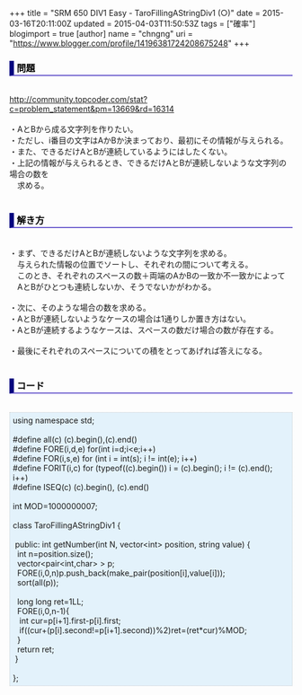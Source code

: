+++
title = "SRM 650 DIV1 Easy - TaroFillingAStringDiv1 (○)"
date = 2015-03-16T20:11:00Z
updated = 2015-04-03T11:50:53Z
tags = ["確率"]
blogimport = true 
[author]
	name = "chngng"
	uri = "https://www.blogger.com/profile/14196381724208675248"
+++

<div dir="ltr" style="text-align: left;" trbidi="on"><h3 style="border-bottom: 2px solid slateblue; border-left: 8px solid navy; color: black; padding: 0px 0px 1px 5px;">問題 </h3><br /><a href="http://community.topcoder.com/stat?c=problem_statement&amp;pm=13669&amp;rd=16314" target="_blank">http://community.topcoder.com/stat?c=problem_statement&amp;pm=13669&amp;rd=16314</a><br /><br />・AとBから成る文字列を作りたい。<br />・ただし、i番目の文字はAかBか決まっており、最初にその情報が与えられる。<br />・また、できるだけAとBが連続しているようにはしたくない。<br />・上記の情報が与えられるとき、できるだけAとBが連続しないような文字列の場合の数を<br />　求める。<br /><br /><h3 style="border-bottom: 2px solid slateblue; border-left: 8px solid navy; color: black; padding: 0px 0px 1px 5px;">解き方 </h3><br />・まず、できるだけAとBが連続しないような文字列を求める。<br />　与えられた情報の位置でソートし、それぞれの間について考える。<br />　このとき、それぞれのスペースの数＋両端のAかBの一致か不一致かによって<br />　AとBがひとつも連続しないか、そうでないかがわかる。<br /><br />・次に、そのような場合の数を求める。<br />・AとBが連続しないようなケースの場合は1通りしか置き方はない。<br />・AとBが連続するようなケースは、スペースの数だけ場合の数が存在する。<br /><br />・最後にそれぞれのスペースについての積をとってあげれば答えになる。<br /><br /><h3 style="border-bottom: 2px solid slateblue; border-left: 8px solid navy; color: black; padding: 0px 0px 1px 5px;">コード </h3><br /><div style="background-color: #e3f2fb; border: 1px dotted #CCCCCC; padding: 5px;">using namespace std;<br /><br />#define all(c) (c).begin(),(c).end()<br />#define FORE(i,d,e) for(int i=d;i&lt;e;i++)<br />#define FOR(i,s,e) for (int i = int(s); i != int(e); i++)<br />#define FORIT(i,c) for (typeof((c).begin()) i = (c).begin(); i != (c).end(); i++)<br />#define ISEQ(c) (c).begin(), (c).end()<br /><br />int MOD=1000000007;<br /><br />class TaroFillingAStringDiv1 {<br /><br /><span class="Apple-tab-span" style="white-space: pre;"> </span>public: int getNumber(int N, vector&lt;int&gt; position, string value) {<br /><span class="Apple-tab-span" style="white-space: pre;">  </span>int n=position.size();<br /><span class="Apple-tab-span" style="white-space: pre;">  </span>vector&lt;pair&lt;int,char&gt; &gt; p;<br /><span class="Apple-tab-span" style="white-space: pre;">  </span>FORE(i,0,n)p.push_back(make_pair(position[i],value[i]));<br /><span class="Apple-tab-span" style="white-space: pre;">  </span>sort(all(p));<br /><br /><span class="Apple-tab-span" style="white-space: pre;">  </span>long long ret=1LL;<br /><span class="Apple-tab-span" style="white-space: pre;">  </span>FORE(i,0,n-1){<br /><span class="Apple-tab-span" style="white-space: pre;">   </span>int cur=p[i+1].first-p[i].first;<br /><span class="Apple-tab-span" style="white-space: pre;">   </span>if((cur+(p[i].second!=p[i+1].second))%2)ret=(ret*cur)%MOD;<br /><span class="Apple-tab-span" style="white-space: pre;">  </span>}<br /><span class="Apple-tab-span" style="white-space: pre;">  </span>return ret;<br /><span class="Apple-tab-span" style="white-space: pre;"> </span>}<br /><br />};</div></div>
